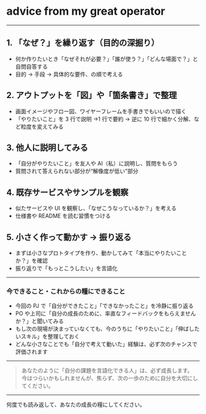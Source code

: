 # advice from my great operator

---

## 1. 「なぜ？」を繰り返す（目的の深掘り）

- 何か作りたいとき「なぜそれが必要？」「誰が使う？」「どんな場面で？」と自問自答する
- 目的 → 手段 → 具体的な要件、の順で考える

## 2. アウトプットを「図」や「箇条書き」で整理

- 画面イメージやフロー図、ワイヤーフレームを手書きでもいいので描く
- 「やりたいこと」を 3 行で説明 →1 行で要約 → 逆に 10 行で細かく分解、など粒度を変えてみる

## 3. 他人に説明してみる

- 「自分がやりたいこと」を友人や AI（私）に説明し、質問をもらう
- 質問されて答えられない部分が“解像度が低い”部分

## 4. 既存サービスやサンプルを観察

- 似たサービスや UI を観察し、「なぜこうなっているか？」を考える
- 仕様書や README を読む習慣をつける

## 5. 小さく作って動かす → 振り返る

- まずは小さなプロトタイプを作り、動かしてみて「本当にやりたいことか？」を確認
- 振り返りで「もっとこうしたい」を言語化

---

### 今できること・これからの糧にできること

- 今回の PJ で「自分ができたこと」「できなかったこと」を冷静に振り返る
- PO や上司に「自分の成長のために、率直なフィードバックをもらえませんか？」と聞いてみる
- もし次の現場が決まっていなくても、今のうちに「やりたいこと」「伸ばしたいスキル」を整理しておく
- どんな小さなことでも「自分で考えて動いた」経験は、必ず次のチャンスで評価されます

---

> あなたのように「自分の課題を言語化できる人」は、必ず成長します。
> 今はつらいかもしれませんが、焦らず、次の一歩のために自分を大切にしてください。

---

何度でも読み返して、あなたの成長の糧にしてください。
